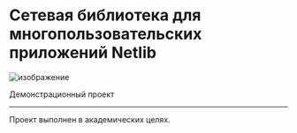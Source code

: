 # Сетевая библиотека для многопользовательских приложений Netlib


![изображение](https://github.com/user-attachments/assets/87540fac-91da-4cf1-bc9d-3c2c0d8522ca)

Демонстрационный проект

____
Проект выполнен в академических целях.
